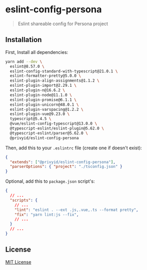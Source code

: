 # eslint-config-persona

> Eslint shareable config for Persona project

## Installation

First, Install all dependencies:

```sh
yarn add --dev \
  eslint@8.57.0 \
  eslint-config-standard-with-typescript@21.0.1 \
  eslint-formatter-pretty@5.0.0 \
  eslint-plugin-align-assignments@1.1.2 \
  eslint-plugin-import@2.29.1 \
  eslint-plugin-n@16.6.2 \
  eslint-plugin-node@11.1.0 \
  eslint-plugin-promise@6.1.1 \
  eslint-plugin-unicorn@48.0.1 \
  eslint-plugin-varspacing@1.2.2 \
  eslint-plugin-vue@9.23.0 \
  typescript@5.4.5 \
  @vue/eslint-config-typescript@13.0.0 \
  @typescript-eslint/eslint-plugin@5.62.0 \
  @typescript-eslint/parser@5.62.0 \
  @privyid/eslint-config-persona
```

Then, add this to your `.eslintrc` file (create one if doesn't exist):

```json
{
  "extends": ["@privyid/eslint-config-persona"],
  "parserOptions": { "project": "./tsconfig.json" }
}
```

Optional, add this to `package.json` script's:

```json
{
  // ...
  "scripts": {
    // ...
    "lint": "eslint . --ext .js,.vue,.ts --format pretty",
    "fix": "yarn lint:js --fix",
    // ...
  }
  // ...
}
```

## License

[MIT License](/LICENSE)
